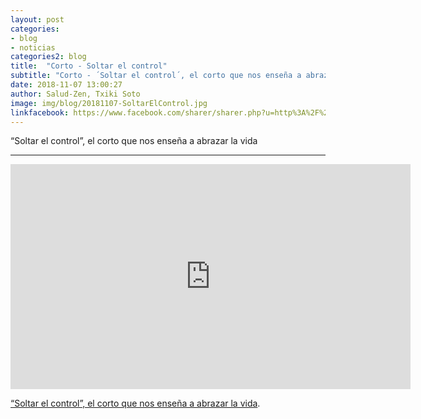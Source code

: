 ```yaml
---
layout: post
categories:
- blog
- noticias
categories2: blog
title:  "Corto - Soltar el control"
subtitle: "Corto - ´Soltar el control´, el corto que nos enseña a abrazar la vida"
date: 2018-11-07 13:00:27
author: Salud-Zen, Txiki Soto
image: img/blog/20181107-SoltarElControl.jpg
linkfacebook: https://www.facebook.com/sharer/sharer.php?u=http%3A%2F%2Fwww.salud-zen.com%2Fblog%2F2018%2F11%2F07%2Fcorto-soltar-el-control.html&amp;src=sdkpreparse
---
```

“Soltar el control”, el corto que nos enseña a abrazar la vida

---

<iframe src="https://player.vimeo.com/video/42842952" width="640" height="360" frameborder="0" webkitallowfullscreen mozallowfullscreen allowfullscreen></iframe>


[“Soltar el control”, el corto que nos enseña a abrazar la vida][corto].

[corto]: https://lamenteesmaravillosa.com/soltar-el-control-el-corto-que-nos-ensena-a-abrazar-la-vida/?fbclid=IwAR0GMpECsEUnsQsOs4s7YM9JgT22vYzfMWwOGUDsCBJuJCEQqxNX7QkAdRE
